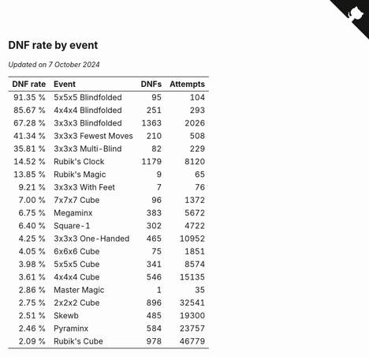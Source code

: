 ## DNF rate by event

*Updated on  7 October 2024*

| DNF rate | Event | DNFs | Attempts |
| ---: | :--- | ---: | ---: |
| 91.35 % | 5x5x5 Blindfolded | 95 | 104 |
| 85.67 % | 4x4x4 Blindfolded | 251 | 293 |
| 67.28 % | 3x3x3 Blindfolded | 1363 | 2026 |
| 41.34 % | 3x3x3 Fewest Moves | 210 | 508 |
| 35.81 % | 3x3x3 Multi-Blind | 82 | 229 |
| 14.52 % | Rubik's Clock | 1179 | 8120 |
| 13.85 % | Rubik's Magic | 9 | 65 |
| 9.21 % | 3x3x3 With Feet | 7 | 76 |
| 7.00 % | 7x7x7 Cube | 96 | 1372 |
| 6.75 % | Megaminx | 383 | 5672 |
| 6.40 % | Square-1 | 302 | 4722 |
| 4.25 % | 3x3x3 One-Handed | 465 | 10952 |
| 4.05 % | 6x6x6 Cube | 75 | 1851 |
| 3.98 % | 5x5x5 Cube | 341 | 8574 |
| 3.61 % | 4x4x4 Cube | 546 | 15135 |
| 2.86 % | Master Magic | 1 | 35 |
| 2.75 % | 2x2x2 Cube | 896 | 32541 |
| 2.51 % | Skewb | 485 | 19300 |
| 2.46 % | Pyraminx | 584 | 23757 |
| 2.09 % | Rubik's Cube | 978 | 46779 |


<a href="https://github.com/simonkellly/wca_statistics_ireland" class="github-corner" aria-label="View source on Github"><svg width="80" height="80" viewBox="0 0 250 250" style="fill:#151513; color:#fff; position: absolute; top: 0; border: 0; right: 0;" aria-hidden="true"><path d="M0,0 L115,115 L130,115 L142,142 L250,250 L250,0 Z"></path><path d="M128.3,109.0 C113.8,99.7 119.0,89.6 119.0,89.6 C122.0,82.7 120.5,78.6 120.5,78.6 C119.2,72.0 123.4,76.3 123.4,76.3 C127.3,80.9 125.5,87.3 125.5,87.3 C122.9,97.6 130.6,101.9 134.4,103.2" fill="currentColor" style="transform-origin: 130px 106px;" class="octo-arm"></path><path d="M115.0,115.0 C114.9,115.1 118.7,116.5 119.8,115.4 L133.7,101.6 C136.9,99.2 139.9,98.4 142.2,98.6 C133.8,88.0 127.5,74.4 143.8,58.0 C148.5,53.4 154.0,51.2 159.7,51.0 C160.3,49.4 163.2,43.6 171.4,40.1 C171.4,40.1 176.1,42.5 178.8,56.2 C183.1,58.6 187.2,61.8 190.9,65.4 C194.5,69.0 197.7,73.2 200.1,77.6 C213.8,80.2 216.3,84.9 216.3,84.9 C212.7,93.1 206.9,96.0 205.4,96.6 C205.1,102.4 203.0,107.8 198.3,112.5 C181.9,128.9 168.3,122.5 157.7,114.1 C157.9,116.9 156.7,120.9 152.7,124.9 L141.0,136.5 C139.8,137.7 141.6,141.9 141.8,141.8 Z" fill="currentColor" class="octo-body"></path></svg></a><style>.github-corner:hover .octo-arm{animation:octocat-wave 560ms ease-in-out}@keyframes octocat-wave{0%,100%{transform:rotate(0)}20%,60%{transform:rotate(-25deg)}40%,80%{transform:rotate(10deg)}}@media (max-width:500px){.github-corner:hover .octo-arm{animation:none}.github-corner .octo-arm{animation:octocat-wave 560ms ease-in-out}}</style>
